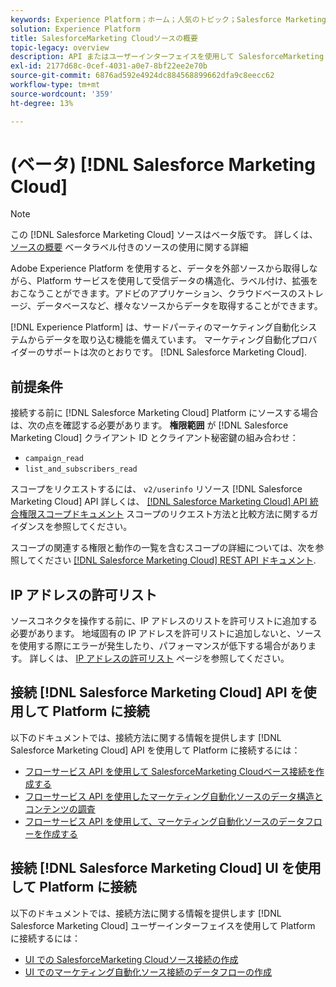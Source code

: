 ```yaml
---
keywords: Experience Platform；ホーム；人気のトピック；Salesforce Marketing Cloud;SalesforceMarketing Cloud；マーケティング自動化
solution: Experience Platform
title: SalesforceMarketing Cloudソースの概要
topic-legacy: overview
description: API またはユーザーインターフェイスを使用して SalesforceMarketing CloudをAdobe Experience Platformに接続する方法を説明します。
exl-id: 2177d68c-0cef-4031-a0e7-8bf22ee2e70b
source-git-commit: 6876ad592e4924dc884568899662dfa9c8eecc62
workflow-type: tm+mt
source-wordcount: '359'
ht-degree: 13%

---
```


# (ベータ) [!DNL Salesforce Marketing Cloud]

>[!NOTE]
>
>この [!DNL Salesforce Marketing Cloud] ソースはベータ版です。 詳しくは、 [ソースの概要](../../home.md#terms-and-conditions) ベータラベル付きのソースの使用に関する詳細

Adobe Experience Platform を使用すると、データを外部ソースから取得しながら、Platform サービスを使用して受信データの構造化、ラベル付け、拡張をおこなうことができます。アドビのアプリケーション、クラウドベースのストレージ、データベースなど、様々なソースからデータを取得することができます。

[!DNL Experience Platform] は、サードパーティのマーケティング自動化システムからデータを取り込む機能を備えています。 マーケティング自動化プロバイダーのサポートは次のとおりです。 [!DNL Salesforce Marketing Cloud].

## 前提条件

接続する前に [!DNL Salesforce Marketing Cloud] Platform にソースする場合は、次の点を確認する必要があります。 **権限範囲** が [!DNL Salesforce Marketing Cloud] クライアント ID とクライアント秘密鍵の組み合わせ：

* `campaign_read`
* `list_and_subscribers_read`

スコープをリクエストするには、 `v2/userinfo` リソース [!DNL Salesforce Marketing Cloud] API 詳しくは、 [[!DNL Salesforce Marketing Cloud] API 統合権限スコープドキュメント](https://developer.salesforce.com/docs/marketing/marketing-cloud/guide/data-access-permissions.html) スコープのリクエスト方法と比較方法に関するガイダンスを参照してください。

スコープの関連する権限と動作の一覧を含むスコープの詳細については、次を参照してください [[!DNL Salesforce Marketing Cloud] REST API ドキュメント](https://developer.salesforce.com/docs/marketing/marketing-cloud/guide/rest-permissions-and-scopes.html).

## IP アドレスの許可リスト

ソースコネクタを操作する前に、IP アドレスのリストを許可リストに追加する必要があります。 地域固有の IP アドレスを許可リストに追加しないと、ソースを使用する際にエラーが発生したり、パフォーマンスが低下する場合があります。 詳しくは、 [IP アドレスの許可リスト](../../ip-address-allow-list.md) ページを参照してください。

## 接続 [!DNL Salesforce Marketing Cloud] API を使用して Platform に接続

以下のドキュメントでは、接続方法に関する情報を提供します [!DNL Salesforce Marketing Cloud] API を使用して Platform に接続するには：

* [フローサービス API を使用して SalesforceMarketing Cloudベース接続を作成する](../../tutorials/api/create/marketing-automation/salesforce-marketing-cloud.md)
* [フローサービス API を使用したマーケティング自動化ソースのデータ構造とコンテンツの調査](../../tutorials/api/explore/marketing-automation.md)
* [フローサービス API を使用して、マーケティング自動化ソースのデータフローを作成する](../../tutorials/api/collect/marketing-automation.md)

## 接続 [!DNL Salesforce Marketing Cloud] UI を使用して Platform に接続

以下のドキュメントでは、接続方法に関する情報を提供します [!DNL Salesforce Marketing Cloud] ユーザーインターフェイスを使用して Platform に接続するには：

* [UI での SalesforceMarketing Cloudソース接続の作成](../../tutorials/ui/create/marketing-automation/salesforce-marketing-cloud.md)
* [UI でのマーケティング自動化ソース接続のデータフローの作成](../../tutorials/ui/dataflow/marketing-automation.md)
